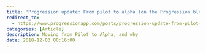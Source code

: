 ```yaml
---
title: 'Progression update: From pilot to alpha (on the Progression blog)'
redirect_to:
  - https://www.progressionapp.com/posts/progression-update-from-pilot-to-alpha/
categories: [Article]
description: Moving from Pilot to Alpha, and why
date: 2018-12-03 00:16:00
---
```

